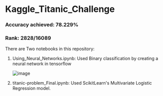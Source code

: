 # Kaggle_Titanic_Challenge

### Accuracy achieved: 78.229%
### Rank: 2828/16089
There are Two notebooks in this repository:

1) Using_Neural_Networks.ipynb: Used Binary classification by creating a neural network in tensorflow


   ![image](https://github.com/arpitmathur2412/Kaggle_Titanic_Challenge/assets/98715435/7f92a1b7-f790-4210-8da2-3372e3437081)


   
3) titanic-problem_Final.ipynb: Used ScikitLearn's Multivariate Logistic Regression model.
